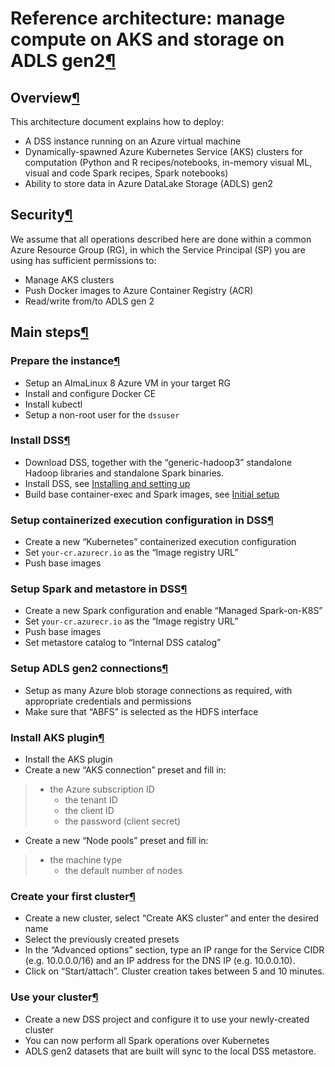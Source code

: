 Reference architecture: manage compute on AKS and storage on ADLS gen2[¶](#reference-architecture-manage-compute-on-aks-and-storage-on-adls-gen2 "Permalink to this heading")
=============================================================================================================================================================================



Overview[¶](#overview "Permalink to this heading")
--------------------------------------------------


This architecture document explains how to deploy:


* A DSS instance running on an Azure virtual machine
* Dynamically\-spawned Azure Kubernetes Service (AKS) clusters for computation (Python and R recipes/notebooks, in\-memory visual ML, visual and code Spark recipes, Spark notebooks)
* Ability to store data in Azure DataLake Storage (ADLS) gen2




Security[¶](#security "Permalink to this heading")
--------------------------------------------------


We assume that all operations described here are done within a common Azure Resource Group (RG), in which the Service Principal (SP) you are using has sufficient permissions to:


* Manage AKS clusters
* Push Docker images to Azure Container Registry (ACR)
* Read/write from/to ADLS gen 2




Main steps[¶](#main-steps "Permalink to this heading")
------------------------------------------------------



### Prepare the instance[¶](#prepare-the-instance "Permalink to this heading")


* Setup an AlmaLinux 8 Azure VM in your target RG
* Install and configure Docker CE
* Install kubectl
* Setup a non\-root user for the `dssuser`




### Install DSS[¶](#install-dss "Permalink to this heading")


* Download DSS, together with the “generic\-hadoop3” standalone Hadoop libraries and standalone Spark binaries.
* Install DSS, see [Installing and setting up](../../../installation/index.html)
* Build base container\-exec and Spark images, see [Initial setup](../../../containers/setup-k8s.html)




### Setup containerized execution configuration in DSS[¶](#setup-containerized-execution-configuration-in-dss "Permalink to this heading")


* Create a new “Kubernetes” containerized execution configuration
* Set `your-cr.azurecr.io` as the “Image registry URL”
* Push base images




### Setup Spark and metastore in DSS[¶](#setup-spark-and-metastore-in-dss "Permalink to this heading")


* Create a new Spark configuration and enable “Managed Spark\-on\-K8S”
* Set `your-cr.azurecr.io` as the “Image registry URL”
* Push base images
* Set metastore catalog to “Internal DSS catalog”




### Setup ADLS gen2 connections[¶](#setup-adls-gen2-connections "Permalink to this heading")


* Setup as many Azure blob storage connections as required, with appropriate credentials and permissions
* Make sure that “ABFS” is selected as the HDFS interface




### Install AKS plugin[¶](#install-aks-plugin "Permalink to this heading")


* Install the AKS plugin
* Create a new “AKS connection” preset and fill in:



> + the Azure subscription ID
> 	+ the tenant ID
> 	+ the client ID
> 	+ the password (client secret)
* Create a new “Node pools” preset and fill in:



> + the machine type
> 	+ the default number of nodes




### Create your first cluster[¶](#create-your-first-cluster "Permalink to this heading")


* Create a new cluster, select “Create AKS cluster” and enter the desired name
* Select the previously created presets
* In the “Advanced options” section, type an IP range for the Service CIDR (e.g. 10\.0\.0\.0/16\) and an IP address for the DNS IP (e.g. 10\.0\.0\.10\).
* Click on “Start/attach”. Cluster creation takes between 5 and 10 minutes.




### Use your cluster[¶](#use-your-cluster "Permalink to this heading")


* Create a new DSS project and configure it to use your newly\-created cluster
* You can now perform all Spark operations over Kubernetes
* ADLS gen2 datasets that are built will sync to the local DSS metastore.